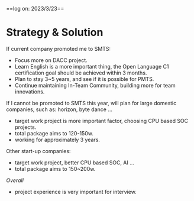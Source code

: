 ==log on: 2023/3/23==
# Strategy & Solution

If current company promoted me to SMTS:
-   Focus more on DACC project.
-   Learn English is a more important thing, the Open Language C1 certification goal should be achieved within 3 months.
-   Plan to stay 3~5 years, and see if it is possible for PMTS.
-   Continue maintaining In-Team Community, building more for team innovations.

If I cannot be promoted to SMTS this year, will plan for large domestic companies, such as: horizon, byte dance ...
-   target work project is more important factor, choosing CPU based SOC projects.
-   total package aims to 120-150w.
-   working for approximately 3 years.

Other start-up companies:
-   target work project, better CPU based SOC, AI ...
-   total package aims to 150~200w.

*Overall*
- project experience is very important for interview.